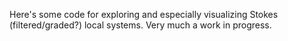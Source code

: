 Here's some code for exploring and especially visualizing Stokes (filtered/graded?) local systems. Very much a work in progress.
